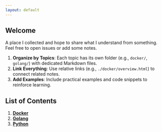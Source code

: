 ```yaml
---
layout: default
---
```

## Welcome

A place I collected and hope to share what I understand from something. Feel free to open issues or add some notes.

1. **Organize by Topics**: Each topic has its own folder (e.g., `docker/`, `golang/`) with dedicated Markdown files.
2. **Link Everything**: Use relative links (e.g., `./docker/overview.html`) to connect related notes.
3. **Add Examples**: Include practical examples and code snippets to reinforce learning.

## List of Contents

1. **[Docker](./docker/overview.md)**  
2. **[Golang](./golang/overview.md)**
3. **[Python](./python/overview.md)**





